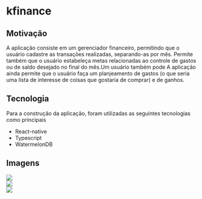 # kfinance

## Motivação

A aplicação consiste em um gerenciador financeiro, permitindo que o usuário cadastre as transações realizadas, separando-as por mês. Permite também que o usuário estabeleça metas relacionadas ao controle de gastos ou de saldo desejado no final do mês.Um usuário também pode 
A aplicação ainda permite que o usuário faça um planjeamento de gastos (o que seria uma lista de interesse de coisas que gostaria de comprar) e de ganhos. 

## Tecnologia

Para a construção da aplicação, foram utilizadas as seguintes tecnologias como principais

- React-native
- Typescript
- WatermelonDB

## Imagens

<div style="display:grid; grid-template-collumns: 1fr 1fr 1fr">

<img src="https://user-images.githubusercontent.com/69803742/200392520-3a1a9073-4cb5-40ae-812e-85526af0c3a8.png"> 
<img src="https://user-images.githubusercontent.com/69803742/200392616-98294cb0-aa76-400d-90b4-8e9eaa2707c2.png"> 
<img src="https://user-images.githubusercontent.com/69803742/200392669-5bf9f3e6-b6b6-41bf-9037-8c614a6ef25d.png"> 

</div>
